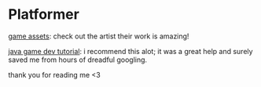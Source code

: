 ﻿# Platformer

[game assets](https://trixelized.itch.io/starstring-fields):
check out the artist their work is amazing!

[java game dev tutorial](https://www.youtube.com/playlist?list=PL4rzdwizLaxYmltJQRjq18a9gsSyEQQ-0):
i recommend this alot; it was a great help and surely saved me from hours of dreadful googling. 

thank you for reading me <3
